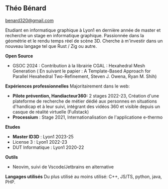 ## Théo Bénard
<benard320@gmail.com>

Etudiant en informatique graphique à Lyon1 en dernière année de master et recherche un stage en informatique graphique.
Passionnée dans la géométrie et le rendu temps réel de scène 3D. Cherche à m'investir dans un nouveau langage tel que Rust / Zig ou autre.

**Open Source**
* GSOC 2024 : Contribution à la librairie CGAL : Hexahedral Mesh Generation ( En suivant le papier : A Template-Based Approach for Parallel Hexahedral
Two-Refinement, Steven J. Owena, Ryan M. Shih)

**Expériences professionnelles**
Majoritairement dans le web:
* **Pilote prévention, Handiacteur360:** 2 stages 2022-23, Création d'une plateforme de recherche de métier dédié aux personnes en situations d'handicap et à leur suivi, intégrant des vidéos 360 et visible depuis un casque de réalité virtuelle (Fullstack)
* **Processium** : Stage 2021, Internationalisation de l'applicatione e-thermo

**Etudes**
* **Master ID3D** : Lyon1 2023-25 
* License 3 : Lyon1 2022-23
* DUT Informatique : Lyon1 2020-22

**Outils**
* Neovim, suivi de Vscode/Jetbrains en alternative

**Langages utilisés**
Du plus utilisé au moins utilisé: C++, JS/TS, python, java, PHP.
